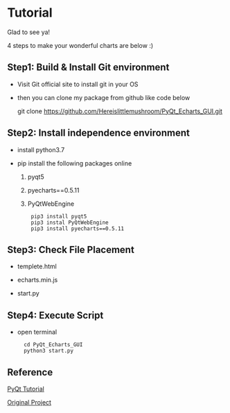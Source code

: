 # Tutorial

Glad to see ya! 

4 steps to make your wonderful charts are below :)

## Step1: Build & Install Git environment

- Visit Git official site to install git in your OS

- then you can clone my package from github like code below

     git clone https://github.com/Hereislittlemushroom/PyQt_Echarts_GUI.git

## Step2: Install independence environment

- install python3.7

- pip install the following packages online

    1. pyqt5

    2. pyecharts==0.5.11

    3. PyQtWebEngine

            pip3 install pyqt5
            pip3 instal PyQtWebEngine
            pip3 install pyecharts==0.5.11

## Step3:  Check File Placement

- templete.html

- echarts.min.js

- start.py

## Step4: Execute Script

- open terminal
    
        cd PyQt_Echarts_GUI
        python3 start.py

## Reference

[PyQt Tutorial](https://www.cnblogs.com/archisama/p/5442071.html)

[Original Project](https://blog.csdn.net/this_is_id/article/details/86688585)